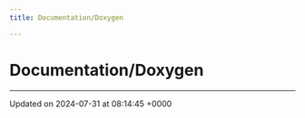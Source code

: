 ```yaml
---
title: Documentation/Doxygen

---
```


# Documentation/Doxygen








-------------------------------

Updated on 2024-07-31 at 08:14:45 +0000
